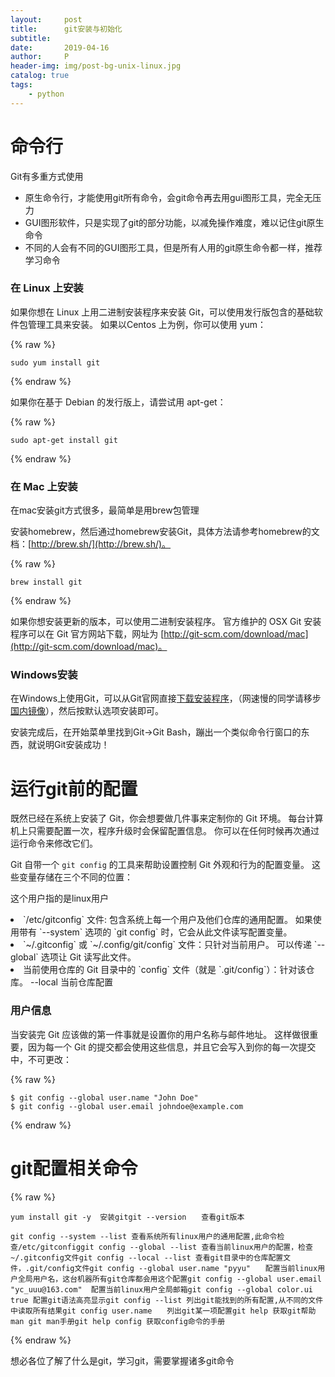```yaml
---
layout:     post
title:      git安装与初始化
subtitle:   
date:       2019-04-16
author:     P
header-img: img/post-bg-unix-linux.jpg
catalog: true
tags:
    - python
---
```

# 命令行

Git有多重方式使用

- 原生命令行，才能使用git所有命令，会git命令再去用gui图形工具，完全无压力
- GUI图形软件，只是实现了git的部分功能，以减免操作难度，难以记住git原生命令
- 不同的人会有不同的GUI图形工具，但是所有人用的git原生命令都一样，推荐学习命令

### 在 Linux 上安装

如果你想在 Linux 上用二进制安装程序来安装 Git，可以使用发行版包含的基础软件包管理工具来安装。 如果以Centos 上为例，你可以使用 yum：

{% raw %}
```
sudo yum install git
```
{% endraw %}

如果你在基于 Debian 的发行版上，请尝试用 apt-get：

{% raw %}
```
sudo apt-get install git
```
{% endraw %}

### 在 Mac 上安装

在mac安装git方式很多，最简单是用brew包管理

安装homebrew，然后通过homebrew安装Git，具体方法请参考homebrew的文档：[http://brew.sh/](http://brew.sh/)。

{% raw %}
```
brew install git
```
{% endraw %}

如果你想安装更新的版本，可以使用二进制安装程序。 官方维护的 OSX Git 安装程序可以在 Git 官方网站下载，网址为 [http://git-scm.com/download/mac](http://git-scm.com/download/mac)。

### Windows安装

在Windows上使用Git，可以从Git官网直接[下载安装程序](https://git-scm.com/downloads)，（网速慢的同学请移步[国内镜像](https://pan.baidu.com/s/1kU5OCOB#list/path=%2Fpub%2Fgit)），然后按默认选项安装即可。

安装完成后，在开始菜单里找到Git->Git Bash，蹦出一个类似命令行窗口的东西，就说明Git安装成功！

# 运行git前的配置

既然已经在系统上安装了 Git，你会想要做几件事来定制你的 Git 环境。 每台计算机上只需要配置一次，程序升级时会保留配置信息。 你可以在任何时候再次通过运行命令来修改它们。

Git 自带一个 `git config` 的工具来帮助设置控制 Git 外观和行为的配置变量。 这些变量存储在三个不同的位置：

这个用户指的是linux用户

<li>
`/etc/gitconfig` 文件: 包含系统上每一个用户及他们仓库的通用配置。 如果使用带有 `--system` 选项的 `git config` 时，它会从此文件读写配置变量。
</li>
<li>
`~/.gitconfig` 或 `~/.config/git/config` 文件：只针对当前用户。 可以传递 `--global` 选项让 Git 读写此文件。
</li>
<li>
当前使用仓库的 Git 目录中的 `config` 文件（就是 `.git/config`）：针对该仓库。 --local 当前仓库配置
</li>

### 用户信息

当安装完 Git 应该做的第一件事就是设置你的用户名称与邮件地址。 这样做很重要，因为每一个 Git 的提交都会使用这些信息，并且它会写入到你的每一次提交中，不可更改：

{% raw %}
```
$ git config --global user.name "John Doe"
$ git config --global user.email johndoe@example.com
```
{% endraw %}

# git配置相关命令

{% raw %}
```
yum install git -y  安装gitgit --version　　查看git版本

git config --system --list 查看系统所有linux用户的通用配置,此命令检查/etc/gitconfiggit config --global --list 查看当前linux用户的配置，检查~/.gitconfig文件git config --local --list 查看git目录中的仓库配置文件，.git/config文件git config --global user.name "pyyu"　　配置当前linux用户全局用户名，这台机器所有git仓库都会用这个配置git config --global user.email "yc_uuu@163.com"  配置当前linux用户全局邮箱git config --global color.ui true 配置git语法高亮显示git config --list 列出git能找到的所有配置,从不同的文件中读取所有结果git config user.name　　列出git某一项配置git help 获取git帮助man git man手册git help config 获取config命令的手册
```
{% endraw %}

想必各位了解了什么是git，学习git，需要掌握诸多git命令
